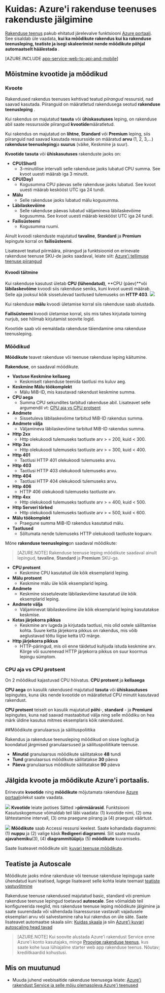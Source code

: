 <properties
    pageTitle="Azure'i rakenduse teenuses rakenduste jälgimine"
    description="Saate teada, kuidas jälgida rakenduste Azure rakenduse teenuses Azure portaali kaudu."
    services="app-service"
    documentationCenter=""
    authors="btardif"
    manager="wpickett"
    editor="mollybos"/>

<tags
    ms.service="app-service"
    ms.workload="na"
    ms.tgt_pltfrm="na"
    ms.devlang="na"
    ms.topic="article"
    ms.date="09/07/2016"
    ms.author="byvinyal"/>

# <a name="how-to-monitor-apps-in-azure-app-service"></a>Kuidas: Azure'i rakenduse teenuses rakenduste jälgimine

[Rakenduse teenus](http://go.microsoft.com/fwlink/?LinkId=529714) pakub ehitatud järelevalve funktsiooni [Azure portaali](https://portal.azure.com).
See sisaldab üle vaadata, **kui ka **mõõdikute** rakendus kui ka rakenduse teenusleping, **teatiste** ja isegi **skaleerimist** nende mõõdikute põhjal automaatselt häälestada** .

[AZURE.INCLUDE [app-service-web-to-api-and-mobile](../../includes/app-service-web-to-api-and-mobile.md)]

## <a name="understanding-quotas-and-metrics"></a>Mõistmine kvootide ja mõõdikud

### <a name="quotas"></a>Kvoote

Rakendused rakendus teenuses kehtivad teatud *piirangud* ressursid, nad saavad kasutada. Piiranguid on määratletud rakendusega seotud **rakenduse teenusleping** .

Kui rakendus on majutatud **tasuta** või **ühiskasutuses** leping, on rakenduse abil saate ressursside piirangud **kvootide**määratletud.

Kui rakendus on majutatud on **lihtne**, **Standard** või **Premium** leping, siis piiranguid nad saavad kasutada ressursside on määratud **arvu** (1, 2, 3,...) **rakenduse teenusleping**ja **suurus** (väike, Keskmine ja suur).

**Kvootide** **tasuta** või **ühiskasutuses** rakenduste jaoks on:

* **CPU(Short)**
   * 3-minutilise intervalli selle rakenduse jaoks lubatud CPU summa. See kvoot uuesti määrab iga 3 minutit.
* **CPU(Day)**
   * Kogusumma CPU päevas selle rakenduse jaoks lubatud. See kvoot uuesti määrab keskööst UTC iga 24 tundi.
* **Mälu**
   * Selle rakenduse jaoks lubatud mälu kogusumma.
* **Läbilaskevõime**
   * Selle rakenduse päevas lubatud väljamineva läbilaskevõime kogusumma.
   See kvoot uuesti määrab keskööst UTC iga 24 tundi.
* **Failisüsteemi**
   * Kogusumma ruumi.

Ainult kvoodi rakenduste majutatud **tavaline**, **Standard** ja **Premium** lepingute korral on **failisüsteemi**.

Lisateavet teatud piirmäära, piirangud ja funktsioonid on erinevate rakenduse teenuse SKU-de jaoks saadaval, leiate siit: [Azure'i tellimuse teenuse piirangud](../azure-subscription-service-limits.md#app-service-limits)

#### <a name="quota-enforcement"></a>Kvoodi täitmine

Kui rakenduse kasutust ületab **CPU (lühendatud)**, **CPU (päev)**või **läbilaskevõime** kvoodi siis rakenduse seniks, kuni kvoot uuesti määrab. Selle aja jooksul kõik sissetulevad taotlused tulemuseks on **HTTP 403**.
![][http403]

Kui rakenduse **mälu** kvoodi ületamise korral siis rakenduse saab alustada.

**Failisüsteemi** kvoodi ületamise korral, siis mis tahes kirjutada toiming nurjub, see hõlmab kirjutamist soovite logid.

Kvootide saab või eemaldada rakenduse täiendamine oma rakenduse teenusleping.

### <a name="metrics"></a>Mõõdikud

**Mõõdikute** teavet rakenduse või teenuse rakenduse leping käitumine.

**Rakenduse**, on saadaval mõõdikute.

* **Vastuse Keskmine kellaaeg**
   * Keskmiselt rakenduse teenida taotlusi ms kuluv aeg.
* **Keskmine Mälu töökomplekt**
   * Mälu MiB-ID, mis kasutavad rakendust keskmine summa.
* **CPU aega**
   * Summa CPU sekundites tarbitud rakenduse abil. Lisateavet selle argumendil vt: [CPU aja vs CPU protsent](#cpu-time-vs-cpu-percentage)
* **Andmete**
   * Sissetuleva läbilaskevõime tarbitud MiB-ID rakendus summa.
* **Andmete välja**
   * Väljamineva läbilaskevõime tarbitud MiB-ID rakendus summa.
* **Http 2xx**
   * Http olekukoodi tulemuseks taotluste arv > = 200, kuid < 300.
* **Http 3xx**
   * Http olekukoodi tulemuseks taotluste arv > = 300, kuid < 400.
* **Http 401**
   * Taotlusi HTTP 401 olekukoodi tulemuseks arvu.
* **Http 403**
   * Taotlusi HTTP 403 olekukoodi tulemuseks arvu.
* **Http 404**
   * Taotlusi HTTP 404 olekukoodi tulemuseks arvu.
* **Http 406**
   * HTTP 406 olekukoodi tulemuseks taotluste arv.
* **Http 4xx**
   * Http olekukoodi tulemuseks taotluste arv > = 400, kuid < 500.
* **Http Serveri tõrked**
   * Http olekukoodi tulemuseks taotluste arv > = 500, kuid < 600.
* **Mälu töökomplekt**
   * Praegune summa MiB-ID rakendus kasutatud mälu.
* **Taotlused**
   * Sõltumata nende tulemuseks HTTP olekukoodi taotluste koguarv.

Mõne **rakenduse teenusleping**on saadaval mõõdikute:

>[AZURE.NOTE] Rakenduse teenuse leping mõõdikute saadaval ainult lepingud, **tavaline**, **Standard** ja **Premium** SKU-ga.

* **CPU protsent**
   * Keskmine CPU kasutatud üle kõik eksemplarid leping.
* **Mälu protsent**
   * Keskmine mälu üle kõik eksemplarid leping.
* **Andmete**
   * Keskmine sissetulevate läbilaskevõime kasutatud üle kõik eksemplarid leping.
* **Andmete välja**
   * Väljaminevat läbilaskevõime üle kõik eksemplarid leping kasutatakse keskmise.
* **Ketas järjekorra pikkus**
   * Keskmine arv lugeda ja kirjutada taotlusi, mis olid ootele säilitamise kohta. Suure ketta järjekorra pikkus on rakendus, mis võib aeglustavad tõttu liigse ketta I/O märge.
* **Http järjekorra pikkus**
   * HTTP-päringud, mis oli enne täidetud kuhjuda istuda keskmine arv. Kõrge või suurenevad HTTP järjekorra pikkus on suur koormus lepingu sümptom.

### <a name="cpu-time-vs-cpu-percentage"></a>CPU aja vs CPU protsent
<!-- To do: Fix Anchor (#CPU-time-vs.-CPU-percentage) -->

On 2 mõõdikud kajastuvad CPU hõivatus. **CPU protsent** ja **kellaaega**

**CPU aega** on kasulik rakendused majutatud **tasuta** või **ühiskasutuses** lepingutes, kuna üks nende kvootide on määratletud CPU minutit kasutavad rakendust.

**CPU protsent** teiselt on kasulik majutatud **põhi**-, **standard** - ja **Premiumi** lepingutes, kuna nad saavad mastaabitud välja ning selle mõõdiku on hea märk üldine kasutus mitmes eksemplaris kõik rakendused.

##<a name="metrics-granularity-and-retention-policy"></a>Mõõdikute granulaarsus ja säilituspoliitika

Rakendus ja rakenduse teenusleping mõõdikud on sisse logitud ja koondatud järgmised granulaarsused ja säilituspoliitikate teenuse.

 * **Minutid** granulaarsus mõõdikute säilitatakse **48** tundi
 * **Tund** granulaarsus mõõdikute säilitatakse **30** päeva
 * **Päeva** granulaarsus mõõdikute säilitatakse **90** päeva

## <a name="monitoring-quotas-and-metrics-in-the-azure-portal"></a>Jälgida kvoote ja mõõdikute Azure'i portaalis.

Erinevate **kvootide** ning **mõõdikute** mõjutamata rakenduse [Azure portaali](https://portal.azure.com)olekut saate vaadata.

![][quotas]
**Kvootide** leiate jaotises Sätted >**piirmäärasid**. Funktsiooni Kasutuskogemuse võimaldab teil läbi vaadata: (1) kvootide nimi, (2) oma lähtestamine intervall, (3) oma praegune piirang ja (4) praegust väärtust.

![][metrics]
**Mõõdikute** saab Accessi ressursi keelest. Saate kohandada diagrammi: (1) **nuppu** ja (2) valige käsk **Redigeeri diagrammi**.
Siit saate muuta **ajavahemiku**(3), (4) **diagrammitüüpi**ja (5) **mõõdikute** kuvamiseks.  

Saate lisateavet mõõdikute siit: [kuvari teenuse mõõdikute](../monitoring-and-diagnostics/insights-how-to-customize-monitoring.md).

## <a name="alerts-and-autoscale"></a>Teatiste ja Autoscale
Mõõdikute jaoks mõne rakenduse või teenuse rakenduse lepinguga saate ühendatud kuni teatised, lugege lisateavet selle kohta leiate teemast [teatiste vastuvõtmine](../monitoring-and-diagnostics/insights-receive-alert-notifications.md)

Rakenduse teenuse rakendused majutatud basic, standard või premium rakenduse teenuse lepingud toetavad **autoscale**. See võimaldab teil konfigureerida reeglid, mis rakenduse teenuse leping mõõdikute jälgimine ja saate suurendada või vähendada lisaressursse vastavalt vajadusele eksemplari arvu või salvestamine raha kui rakendus on üle säte. Saate lisateavet automaatse skaala siin: [Kuidas skaala](../monitoring-and-diagnostics/insights-how-to-scale.md) ja siin [Azure'i kuvari autoscaling head tavad](../monitoring-and-diagnostics/insights-autoscale-best-practices.md)

>[AZURE.NOTE] Kui soovite alustada Azure'i rakendust Service enne Azure'i konto kasutajaks, minge [Proovige rakenduse teenus](http://go.microsoft.com/fwlink/?LinkId=523751), kus saate kohe luua lühiajaline starter web app rakenduse teenus. Nõutav; krediitkaardid kohustusi.

## <a name="whats-changed"></a>Mis on muutunud
* Muuda juhend veebisaitide rakenduse teenusega leiate: [Azure'i rakendust Service ja selle mõju olemasoleva Azure'i teenused](http://go.microsoft.com/fwlink/?LinkId=529714)

[fzilla]:http://go.microsoft.com/fwlink/?LinkId=247914
[vmsizes]:http://go.microsoft.com/fwlink/?LinkID=309169



<!-- Images. -->
[http403]: ./media/web-sites-monitor/http403.png
[quotas]: ./media/web-sites-monitor/quotas.png
[metrics]: ./media/web-sites-monitor/metrics.png

